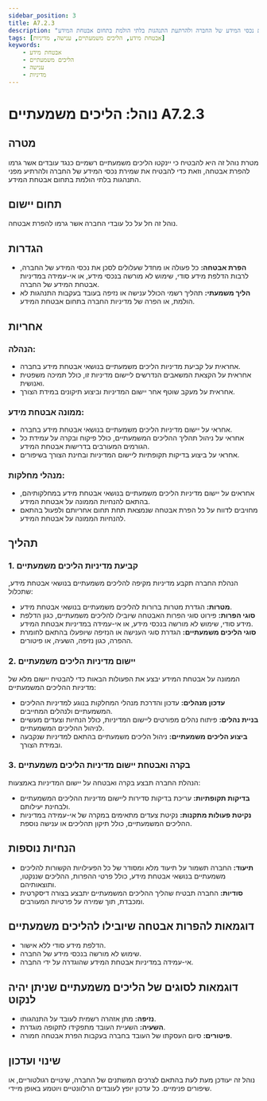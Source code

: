 ```yaml
---
sidebar_position: 3
title: A7.2.3
description: "נוהל הליכים משמעתיים בחברת איי.אמ.אס טכנולוגיות, לקביעת ויישום הליכים רשמיים כנגד עובדים אשר גרמו להפרת אבטחה, להבטחת שמירת נכסי המידע של החברה ולהרתעת התנהגות בלתי הולמת בתחום אבטחת המידע."
tags: [אבטחת מידע, הליכים משמעתיים, ענישה, מדיניות]
keywords:
    - אבטחת מידע
    - הליכים משמעתיים
    - ענישה
    - מדיניות
---
```



# נוהל: הליכים משמעתיים A7.2.3

## מטרה
מטרת נוהל זה היא להבטיח כי יינקטו הליכים משמעתיים רשמיים כנגד עובדים אשר גרמו להפרת אבטחה, וזאת כדי להבטיח את שמירת נכסי המידע של החברה ולהרתיע מפני התנהגות בלתי הולמת בתחום אבטחת המידע.

## תחום יישום
נוהל זה חל על כל עובדי החברה אשר גרמו להפרת אבטחה.

## הגדרות
- **הפרת אבטחה:** כל פעולה או מחדל שעלולים לסכן את נכסי המידע של החברה, לרבות הדלפת מידע סודי, שימוש לא מורשה בנכסי מידע, או אי-עמידה במדיניות אבטחת המידע של החברה.
- **הליך משמעתי:** תהליך רשמי הכולל ענישה או נזיפה בעובד בעקבות התנהגות לא הולמת, או הפרה של מדיניות החברה בתחום אבטחת המידע.

## אחריות
### הנהלה:
- אחראית על קביעת מדיניות הליכים משמעתיים בנושאי אבטחת מידע בחברה.
- אחראית על הקצאת המשאבים הנדרשים ליישום מדיניות זו, כולל תמיכה משפטית ואנושית.
- אחראית על מעקב שוטף אחר יישום המדיניות וביצוע תיקונים במידת הצורך.

### ממונה אבטחת מידע:
- אחראי על יישום מדיניות הליכים משמעתיים בנושאי אבטחת מידע בחברה.
- אחראי על ניהול תהליך ההליכים המשמעתיים, כולל פיקוח ובקרה על עמידת כל הגורמים המעורבים בדרישות אבטחת המידע.
- אחראי על ביצוע בדיקות תקופתיות ליישום המדיניות ובחינת הצורך בשיפורים.

### מנהלי מחלקות:
- אחראים על יישום מדיניות הליכים משמעתיים בנושאי אבטחת מידע במחלקותיהם, בהתאם להנחיות הממונה על אבטחת המידע.
- מחויבים לדווח על כל הפרת אבטחה שנמצאת תחת תחום אחריותם ולפעול בהתאם להנחיות הממונה על אבטחת המידע.

## תהליך
### 1. קביעת מדיניות הליכים משמעתיים
הנהלת החברה תקבע מדיניות מקיפה להליכים משמעתיים בנושאי אבטחת מידע, שתכלול:
- **מטרות:** הגדרת מטרות ברורות להליכים משמעתיים בנושאי אבטחת מידע.
- **סוגי הפרות:** פירוט סוגי הפרות האבטחה שיובילו להליכים משמעתיים, כגון הדלפת מידע סודי, שימוש לא מורשה בנכסי מידע, או אי-עמידה במדיניות אבטחת המידע.
- **סוגי הליכים משמעתיים:** הגדרת סוגי הענישה או הנזיפה שיופעלו בהתאם לחומרת ההפרה, כגון נזיפה, השעיה, או פיטורים.

### 2. יישום מדיניות הליכים משמעתיים
הממונה על אבטחת המידע יבצע את הפעולות הבאות כדי להבטיח יישום מלא של מדיניות ההליכים המשמעתיים:
- **עדכון מנהלים:** עדכון והדרכת מנהלי המחלקות בנוגע למדיניות ההליכים המשמעתיים ולנהלים המחייבים.
- **בניית נהלים:** פיתוח נהלים מפורטים ליישום המדיניות, כולל הנחיות וצעדים מעשיים לניהול ההליכים המשמעתיים.
- **ביצוע הליכים משמעתיים:** ניהול הליכים משמעתיים בהתאם למדיניות שנקבעה ובמידת הצורך.

### 3. בקרה ואבטחת יישום מדיניות הליכים משמעתיים
הנהלת החברה תבצע בקרה ואבטחה על יישום המדיניות באמצעות:
- **בדיקות תקופתיות:** עריכת בדיקות סדירות ליישום מדיניות ההליכים המשמעתיים ולבחינת יעילותם.
- **נקיטת פעולות מתקנות:** נקיטת צעדים מתאימים במקרה של אי-עמידה במדיניות ההליכים המשמעתיים, כולל תיקון תהליכים או ענישה נוספת.

## הנחיות נוספות
- **תיעוד:** החברה תשמור על תיעוד מלא ומסודר של כל הפעילויות הקשורות להליכים משמעתיים בנושאי אבטחת מידע, כולל פרטי ההפרות, ההליכים שננקטו, ותוצאותיהם.
- **סודיות:** החברה תבטיח שהליך ההליכים המשמעתיים יתבצע בצורה דיסקרטית ומכבדת, תוך שמירה על פרטיות המעורבים.

## דוגמאות להפרות אבטחה שיובילו להליכים משמעתיים
- הדלפת מידע סודי ללא אישור.
- שימוש לא מורשה בנכסי מידע של החברה.
- אי-עמידה במדיניות אבטחת המידע שהוגדרה על ידי החברה.

## דוגמאות לסוגים של הליכים משמעתיים שניתן יהיה לנקוט
- **נזיפה:** מתן אזהרה רשמית לעובד על התנהגותו.
- **השעיה:** השעיית העובד מתפקידו לתקופה מוגדרת.
- **פיטורים:** סיום העסקתו של העובד בחברה בעקבות הפרת אבטחה חמורה.

## שינוי ועדכון
נוהל זה יעודכן מעת לעת בהתאם לצרכים המשתנים של החברה, שינויים רגולטוריים, או שיפורים פנימיים. כל עדכון יופץ לעובדים הרלוונטיים ויוטמע באופן מיידי.